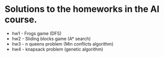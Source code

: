 # Solutions to the homeworks in the AI course. #

* hw1 - Frogs game (DFS)
* hw2 - Sliding blocks game (A* search)
* hw3 - n queens problem (Min conflicts algorithm)
* hw4 - knapsack problem (genetic algorithm)
